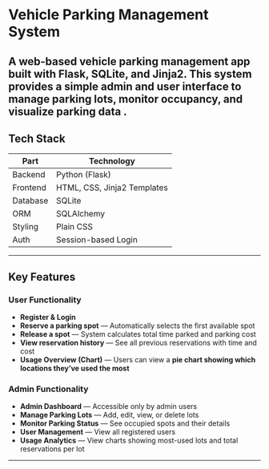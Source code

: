 # Vehicle Parking Management System 

A web-based vehicle parking management app built with **Flask**, **SQLite**, and **Jinja2**. This system provides a simple admin and user interface to manage parking lots, monitor occupancy, and visualize parking data .
---


##  Tech Stack

| Part        | Technology       |
|-------------|------------------|
| Backend     | Python (Flask)   |
| Frontend    | HTML, CSS, Jinja2 Templates |
| Database    | SQLite           |
| ORM         | SQLAlchemy       |
| Styling     | Plain CSS        |
| Auth        | Session-based Login |

---

##  Key Features

### User Functionality
- **Register & Login**
- **Reserve a parking spot** — Automatically selects the first available spot
- **Release a spot** — System calculates total time parked and parking cost
- **View reservation history** — See all previous reservations with time and cost
- **Usage Overview (Chart)** — Users can view a **pie chart showing which locations they’ve used the most**


###  Admin Functionality
- **Admin Dashboard** — Accessible only by admin users
- **Manage Parking Lots** — Add, edit, view, or delete lots
- **Monitor Parking Status** — See occupied spots and their details
- **User Management** — View all registered users
- **Usage Analytics** — View charts showing most-used lots and total reservations per lot

---

